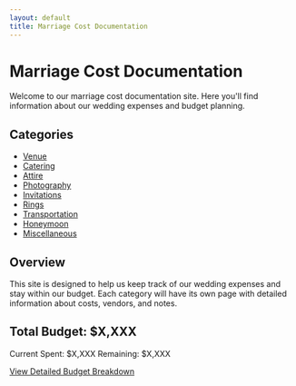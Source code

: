 ```yaml
---
layout: default
title: Marriage Cost Documentation
---
```


# Marriage Cost Documentation

Welcome to our marriage cost documentation site. Here you'll find information about our wedding expenses and budget planning.

## Categories

- [Venue](venue.md)
- [Catering](catering.md)
- [Attire](attire.md)
- [Photography](photography.md)
- [Invitations](invitations.md)
- [Rings](rings.md)
- [Transportation](transportation.md)
- [Honeymoon](honeymoon.md)
- [Miscellaneous](miscellaneous.md)

## Overview

This site is designed to help us keep track of our wedding expenses and stay within our budget. Each category will have its own page with detailed information about costs, vendors, and notes.

## Total Budget: $X,XXX

Current Spent: $X,XXX
Remaining: $X,XXX

[View Detailed Budget Breakdown](#)
